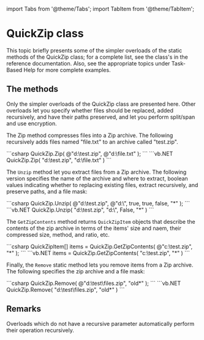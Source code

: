 import Tabs from '@theme/Tabs';
import TabItem from '@theme/TabItem';

# QuickZip class

This topic briefly presents some of the simpler overloads of the static methods of the QuickZip class; for a complete list, see the class's in the reference documentation. Also, see the appropriate topics under Task-Based Help for more complete examples.

## The methods
Only the simpler overloads of the QuickZip class are presented here. Other overloads let you specify whether files should be replaced, added recursively, and have their paths preserved, and let you perform split/span and use encryption.

The Zip method compresses files into a Zip archive. The following recursively adds files named "file.txt" to an archive called "test.zip". 

<Tabs>
  <TabItem value="csharp" label="C#" default>
    ```csharp
      QuickZip.Zip( @"d:\test.zip", @"d:\file.txt" ); 
    ```
  </TabItem>
  <TabItem value="vb.net" label="Visual Basic .NET">
    ```vb.NET
      QuickZip.Zip( "d:\test.zip", "d:\file.txt" )
    ```
  </TabItem>
</Tabs>

The `Unzip` method let you extract files from a Zip archive. The following version specifies the name of the archive and where to extract, boolean values indicating whether to replacing existing files, extract recursively, and preserve paths, and a file mask: 

<Tabs>
  <TabItem value="csharp" label="C#" default>
    ```csharp
      QuickZip.Unzip( @"d:\test.zip", @"d:\", true, true, false, "*" ); 
    ```
  </TabItem>
  <TabItem value="vb.net" label="Visual Basic .NET">
    ```vb.NET
      QuickZip.Unzip( "d:\test.zip", "d:\", False, "*" )
    ```
  </TabItem>
</Tabs>

The `GetZipContents` method returns `QuickZipItem` objects that describe the contents of the zip archive in terms of the items' size and naem, their compressed size, method, and ratio, etc. 

<Tabs>
  <TabItem value="csharp" label="C#" default>
    ```csharp
      QuickZipItem[] items = QuickZip.GetZipContents( @"c:\test.zip", "*" );
    ```
  </TabItem>
  <TabItem value="vb.net" label="Visual Basic .NET">
    ```vb.NET
      items = QuickZip.GetZipContents( "c:\test.zip", "*" )
    ```
  </TabItem>
</Tabs>

Finally, the `Remove` static method lets you remove items from a Zip archive. The following specifies the zip archive and a file mask: 

<Tabs>
  <TabItem value="csharp" label="C#" default>
    ```csharp
      QuickZip.Remove( @"d:\test\files.zip", "old*" );
    ```
  </TabItem>
  <TabItem value="vb.net" label="Visual Basic .NET">
    ```vb.NET
      QuickZip.Remove( "d:\test\files.zip", "old*" )
    ```
  </TabItem>
</Tabs>

## Remarks
Overloads which do not have a recursive parameter automatically perform their operation recursively.